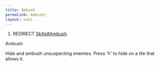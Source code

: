 ```yaml
---
title: Ambush
permalink: Ambush/
layout: wiki
---
```


1.  REDIRECT [Skills\#Ambush](/keeperrl_wiki/Skills#Ambush "wikilink")

Ambush

Hide and ambush unsuspecting enemies. Press 'h' to hide on a tile that
allows it.
